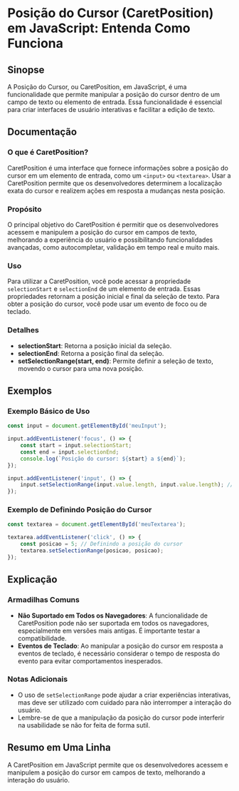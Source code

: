 <!--
Meta Description: # Posição do Cursor (CaretPosition) em JavaScript: Entenda Como Funciona ## Sinopse A Posição do Cursor, ou CaretPosition, em JavaScript, é uma funcio...
Meta Keywords: posição, cursor, input, caretposition, que
-->

# Posição do Cursor (CaretPosition) em JavaScript: Entenda Como Funciona

## Sinopse
A Posição do Cursor, ou CaretPosition, em JavaScript, é uma funcionalidade que permite manipular a posição do cursor dentro de um campo de texto ou elemento de entrada. Essa funcionalidade é essencial para criar interfaces de usuário interativas e facilitar a edição de texto.

## Documentação
### O que é CaretPosition?
CaretPosition é uma interface que fornece informações sobre a posição do cursor em um elemento de entrada, como um `<input>` ou `<textarea>`. Usar a CaretPosition permite que os desenvolvedores determinem a localização exata do cursor e realizem ações em resposta a mudanças nesta posição.

### Propósito
O principal objetivo do CaretPosition é permitir que os desenvolvedores acessem e manipulem a posição do cursor em campos de texto, melhorando a experiência do usuário e possibilitando funcionalidades avançadas, como autocompletar, validação em tempo real e muito mais.

### Uso
Para utilizar a CaretPosition, você pode acessar a propriedade `selectionStart` e `selectionEnd` de um elemento de entrada. Essas propriedades retornam a posição inicial e final da seleção de texto. Para obter a posição do cursor, você pode usar um evento de foco ou de teclado.

### Detalhes
- **selectionStart**: Retorna a posição inicial da seleção.
- **selectionEnd**: Retorna a posição final da seleção.
- **setSelectionRange(start, end)**: Permite definir a seleção de texto, movendo o cursor para uma nova posição.

## Exemplos
### Exemplo Básico de Uso
```javascript
const input = document.getElementById('meuInput');

input.addEventListener('focus', () => {
    const start = input.selectionStart;
    const end = input.selectionEnd;
    console.log(`Posição do cursor: ${start} a ${end}`);
});

input.addEventListener('input', () => {
    input.setSelectionRange(input.value.length, input.value.length); // Move o cursor para o final
});
```

### Exemplo de Definindo Posição do Cursor
```javascript
const textarea = document.getElementById('meuTextarea');

textarea.addEventListener('click', () => {
    const posicao = 5; // Definindo a posição do cursor
    textarea.setSelectionRange(posicao, posicao);
});
```

## Explicação
### Armadilhas Comuns
- **Não Suportado em Todos os Navegadores**: A funcionalidade de CaretPosition pode não ser suportada em todos os navegadores, especialmente em versões mais antigas. É importante testar a compatibilidade.
- **Eventos de Teclado**: Ao manipular a posição do cursor em resposta a eventos de teclado, é necessário considerar o tempo de resposta do evento para evitar comportamentos inesperados.

### Notas Adicionais
- O uso de `setSelectionRange` pode ajudar a criar experiências interativas, mas deve ser utilizado com cuidado para não interromper a interação do usuário.
- Lembre-se de que a manipulação da posição do cursor pode interferir na usabilidade se não for feita de forma sutil.

## Resumo em Uma Linha
A CaretPosition em JavaScript permite que os desenvolvedores acessem e manipulem a posição do cursor em campos de texto, melhorando a interação do usuário.